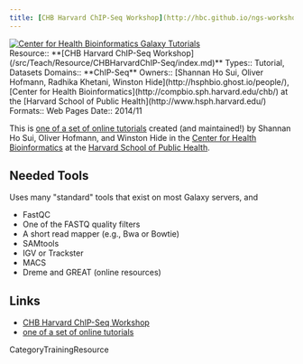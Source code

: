 ```yaml
---
title: [CHB Harvard ChIP-Seq Workshop](http://hbc.github.io/ngs-workshops/courses/introduction-to-chip-seq/)
---
```

<div class='center'><a href='http://hbc.github.io/ngs-workshops/about/'><img src='/Images/Logos/CHBHarvard.png' alt='Center for Health Bioinformatics Galaxy Tutorials'  /></a></div>




<div class='deploymentbox'>
 Resource:: **[CHB Harvard ChIP-Seq Workshop](/src/Teach/Resource/CHBHarvardChIP-Seq/index.md)**
 Types:: Tutorial, Datasets
 Domains:: **ChIP-Seq** 
 Owners:: [Shannan Ho Sui, Oliver Hofmann, Radhika Khetani, Winston Hide](http://hsphbio.ghost.io/people/), [Center for Health Bioinformatics](http://compbio.sph.harvard.edu/chb/) at the [Harvard School of Public Health](http://www.hsph.harvard.edu/) 
 Formats:: Web Pages  
 Date:: 2014/11
</div>

This is [one of a set of online tutorials](http://hbc.github.io/ngs-workshops/courses/) created (and maintained!) by Shannan Ho Sui, Oliver Hofmann, and Winston Hide in the [Center for Health Bioinformatics](http://compbio.sph.harvard.edu/chb/) at the [Harvard School of Public Health](http://www.hsph.harvard.edu/).

## Needed Tools

Uses many "standard" tools that exist on most Galaxy servers, and

* FastQC
* One of the FASTQ quality filters
* A short read mapper (e.g., Bwa or Bowtie)
* SAMtools
* IGV or Trackster
* MACS
* Dreme and GREAT (online resources)

## Links

* [CHB Harvard ChIP-Seq Workshop](http://hbc.github.io/ngs-workshops/courses/introduction-to-chip-seq/)
* [one of a set of online tutorials](http://hbc.github.io/ngs-workshops/courses/)


CategoryTrainingResource
